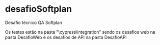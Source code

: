 # desafioSoftplan
Desafio técnico QA Softplan

Os testes estão na pasta "\cypress\integration" sendo os desafios web na pasta DesafioWeb e os desafios de API na pasta DesafioAPI